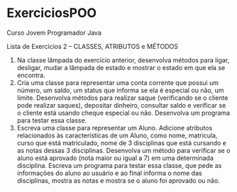# ExerciciosPOO
Curso Jovem Programador Java

Lista de Exercícios 2 – CLASSES, ATRIBUTOS e 
MÉTODOS
1. Na classe lâmpada do exercício anterior, desenvolva métodos para 
ligar, desligar, mudar a lâmpada de estado e mostrar o estado em 
que ela se encontra.
2. Cria uma classe para representar uma conta corrente que possui um 
número, um saldo, um status que informa se ela é especial ou não, 
um limite. Desenvolva métodos para realizar saque (verificando se o 
cliente pode realizar saques), depositar dinheiro, consultar saldo e 
verificar se o cliente está usando cheque especial ou não. Desenvolva 
um programa para testar essa classe.
3. Escreva uma classe para representar um Aluno. Adicione atributos 
relacionados às características de um Aluno, como nome, matricula, 
curso que está matriculado, nome de 3 disciplinas que está cursando 
e as notas dessas 3 disciplinas. Desenvolva um método para verificar 
se o aluno está aprovado (nota maior ou igual a 7) em uma 
determinada disciplina. Escreva um programa para testar essa classe, 
que pede as informações do aluno ao usuário e ao final informa o 
nome das disciplinas, mostra as notas e mostra se o aluno foi 
aprovado ou não. 
